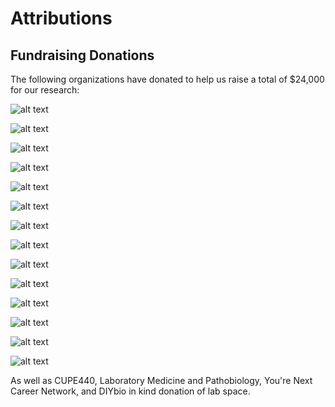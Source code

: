 # Attributions




## Fundraising Donations
The following organizations have donated to help us raise a total of $24,000 for our research:  

![alt text](https://github.com/igemuoftATG/wiki2015/blob/master/images/immu.jpg)

![alt text](https://github.com/igemuoftATG/wiki2015/blob/master/images/bch.png)

![alt text](https://github.com/igemuoftATG/wiki2015/blob/master/images/igem%20logos/cssu%20logo.png)

![alt text](https://github.com/igemuoftATG/wiki2015/blob/master/images/igem%20logos/Synenergene%20logo.png)

![alt text](https://github.com/igemuoftATG/wiki2015/blob/master/images/igem%20logos/IBBME%20logo.png)

![alt text](https://github.com/igemuoftATG/wiki2015/blob/master/images/igem%20logos/Trowbridge%20logo.png)

![alt text](https://github.com/igemuoftATG/wiki2015/blob/master/images/igem%20logos/CSB%20logo.png)

![alt text](https://github.com/igemuoftATG/wiki2015/blob/master/images/igem%20logos/synbiota%20logo.png)

![alt text](https://github.com/igemuoftATG/wiki2015/blob/master/images/igem%20logos/CAGEF%20logo.png)

![alt text](https://github.com/igemuoftATG/wiki2015/blob/master/images/igem%20logos/glse%201.jpg)

![alt text](https://github.com/igemuoftATG/wiki2015/blob/master/images/igem%20logos/physics.jpg)

![alt text](https://github.com/igemuoftATG/wiki2015/blob/master/images/igem%20logos/idt%20logo.png)

![alt text](https://github.com/igemuoftATG/wiki2015/blob/master/images/TCAG%20logo.png)

![alt text](https://github.com/igemuoftATG/wiki2015/blob/master/images/igem%20logos/bio-rad%20logo.jpg)

As well as CUPE440, Laboratory Medicine and Pathobiology, You're Next Career Network, and DIYbio in kind donation of lab space. 
